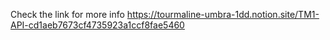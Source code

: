 Check the link for more info https://tourmaline-umbra-1dd.notion.site/TM1-API-cd1aeb7673cf4735923a1ccf8fae5460